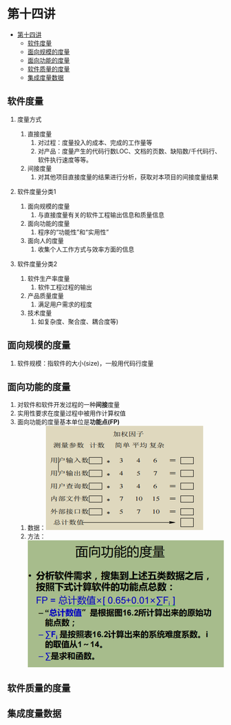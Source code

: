 # 第十四讲

- [第十四讲](#第十四讲)
  - [软件度量](#软件度量)
  - [面向规模的度量](#面向规模的度量)
  - [面向功能的度量](#面向功能的度量)
  - [软件质量的度量](#软件质量的度量)
  - [集成度量数据](#集成度量数据)

## 软件度量

1. 度量方式
   1. 直接度量
      1. 对过程：度量投入的成本、完成的工作量等
      2. 对产品：度量产生的代码行数LOC、文档的页数、缺陷数/千代码行、软件执行速度等等。
   2. 间接度量
      1. 对其他项目直接度量的结果进行分析，获取对本项目的间接度量结果

2. 软件度量分类1
   1. 面向规模的度量
      1. 与直接度量有关的软件工程输出信息和质量信息
   2. 面向功能的度量
      1. 程序的“功能性”和“实用性”
   3. 面向人的度量
      1. 收集个人工作方式与效率方面的信息

3. 软件度量分类2
   1. 软件生产率度量
      1. 软件工程过程的输出
   2. 产品质量度量
      1. 满足用户需求的程度
   3. 技术度量
      1. 如复杂度、聚合度、耦合度等)

## 面向规模的度量

1. 软件规模：指软件的大小(size)，一般用代码行度量

## 面向功能的度量

1. 对软件和软件开发过程的一种**间接**度量
2. 实用性要求在度量过程中被用作计算权值
3. 面向功能的度量基本单位是**功能点(FP)**
   1. 数据：![20220612215837](https://raw.githubusercontent.com/Logible/Image/main/note_image/20220612215837.png)
   2. 方法：![20220612215857](https://raw.githubusercontent.com/Logible/Image/main/note_image/20220612215857.png)

## 软件质量的度量

## 集成度量数据
